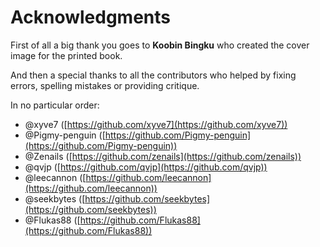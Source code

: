 # Acknowledgments

First of all a big thank you goes to **Koobin Bingku**  who created the cover image for the printed book.

And then a special thanks to all the contributors who helped by fixing errors, spelling mistakes or providing critique.

In no particular order:

- @xyve7 ([https://github.com/xyve7](https://github.com/xyve7))
- @Pigmy-penguin ([https://github.com/Pigmy-penguin](https://github.com/Pigmy-penguin))
- @Zenails ([https://github.com/zenails](https://github.com/zenails))
- @qvjp ([https://github.com/qvjp](https://github.com/qvjp))
- @leecannon ([https://github.com/leecannon](https://github.com/leecannon))
- @seekbytes ([https://github.com/seekbytes](https://github.com/seekbytes))
- @Flukas88 ([https://github.com/Flukas88](https://github.com/Flukas88))

